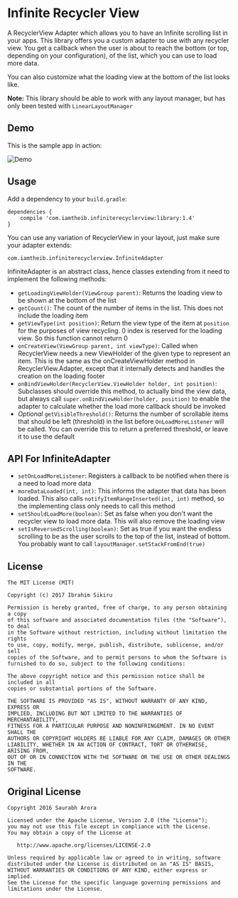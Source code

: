 Infinite Recycler View
=================

A RecyclerView Adapter which allows you to have an Infinite scrolling list in your apps. This library offers you a custom adapter to use with any recycler view. You get a callback when the user is about to reach the bottom (or top, depending on your configuration), of the list, which you can use to load more data.

You can also customize what the loading view at the bottom of the list looks like.

**Note:** This library should be able to work with any layout manager, but has only been tested with `LinearLayoutManager`

Demo
-------
This is the sample app in action:

![Demo](https://github.com/iamtheib/InfiniteRecyclerView/raw/master/assets/demo.gif)

Usage
-------
Add a dependency to your `build.gradle`:

    dependencies {
        compile 'com.iamtheib.infiniterecyclerview:library:1.4'
    }

You can use any variation of RecyclerView in your layout, just make sure your adapter extends:

`com.iamtheib.infiniterecyclerview.InfiniteAdapter`

InfiniteAdapter is an abstract class, hence classes extending from it need to implement the following methods:

 - `getLoadingViewHolder(ViewGroup parent)`: Returns the loading view to be shown at the bottom of the list
 - `getCount()`: The count of the number of items in the list. This does not include the loading item
 - `getViewType(int position)`: Return the view type of the item at `position` for the purposes of view recycling. 0 index is reserved for the loading view. So this function cannot return 0
 - `onCreateView(ViewGroup parent, int viewType)`: Called when RecyclerView needs a new ViewHolder of the given type to represent an item. This is the same as the onCreateViewHolder method in RecyclerView.Adapter, except that it internally detects and handles the creation on the loading footer
 - `onBindViewHolder(RecyclerView.ViewHolder holder, int position)`: Subclasses should override this method, to actually bind the view data, but always call `super.onBindViewHolder(holder, position)` to enable the adapter to calculate whether the load more callback should be invoked
 - *Optional* `getVisibleThreshold()`: Returns the number of scrollable items that should be left (threshold) in the list before `OnLoadMoreListener` will be called. You can override this to return a preferred threshold, or leave it to use the default

API For InfiniteAdapter
-------
 - `setOnLoadMoreListener`: Registers a callback to be notified when there is a need to load more data
 - `moreDataLoaded(int, int)`: This informs the adapter that data has been loaded. This also calls `notifyItemRangeInserted(int, int)` method, so the implementing class only needs to call this method
 - `setShouldLoadMore(boolean)`: Set as false when you don't want the recycler view to load more data. This will also remove the loading view
 - `setIsReversedScrolling(boolean)`: Set as true if you want the endless scrolling to be as the user scrolls to the top of the list, instead of bottom. You probably want to call `layoutManager.setStackFromEnd(true)`

License
-------

    The MIT License (MIT)

    Copyright (c) 2017 Ibrahim Sikiru

    Permission is hereby granted, free of charge, to any person obtaining a copy
    of this software and associated documentation files (the "Software"), to deal
    in the Software without restriction, including without limitation the rights
    to use, copy, modify, merge, publish, distribute, sublicense, and/or sell
    copies of the Software, and to permit persons to whom the Software is
    furnished to do so, subject to the following conditions:

    The above copyright notice and this permission notice shall be included in all
    copies or substantial portions of the Software.

    THE SOFTWARE IS PROVIDED "AS IS", WITHOUT WARRANTY OF ANY KIND, EXPRESS OR
    IMPLIED, INCLUDING BUT NOT LIMITED TO THE WARRANTIES OF MERCHANTABILITY,
    FITNESS FOR A PARTICULAR PURPOSE AND NONINFRINGEMENT. IN NO EVENT SHALL THE
    AUTHORS OR COPYRIGHT HOLDERS BE LIABLE FOR ANY CLAIM, DAMAGES OR OTHER
    LIABILITY, WHETHER IN AN ACTION OF CONTRACT, TORT OR OTHERWISE, ARISING FROM,
    OUT OF OR IN CONNECTION WITH THE SOFTWARE OR THE USE OR OTHER DEALINGS IN THE
    SOFTWARE.

Original License
-------

    Copyright 2016 Saurabh Arora

    Licensed under the Apache License, Version 2.0 (the "License");
    you may not use this file except in compliance with the License.
    You may obtain a copy of the License at

       http://www.apache.org/licenses/LICENSE-2.0

    Unless required by applicable law or agreed to in writing, software
    distributed under the License is distributed on an "AS IS" BASIS,
    WITHOUT WARRANTIES OR CONDITIONS OF ANY KIND, either express or implied.
    See the License for the specific language governing permissions and
    limitations under the License.
